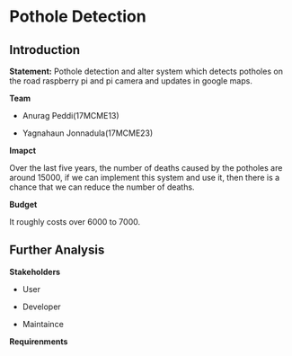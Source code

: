 # Pothole Detection

## Introduction

**Statement:**
Pothole detection and alter system which detects potholes on the road raspberry pi and pi camera and updates in google maps.

**Team**

* Anurag Peddi(17MCME13)

* Yagnahaun Jonnadula(17MCME23)

**Imapct**

Over the last five years, the number of deaths caused by the potholes are around 15000, if we can implement this system and use it, then there is a chance that we can reduce the number of deaths.

**Budget**

It roughly costs over 6000 to 7000.

## Further Analysis

**Stakeholders**

* User

* Developer

* Maintaince

**Requirenments**